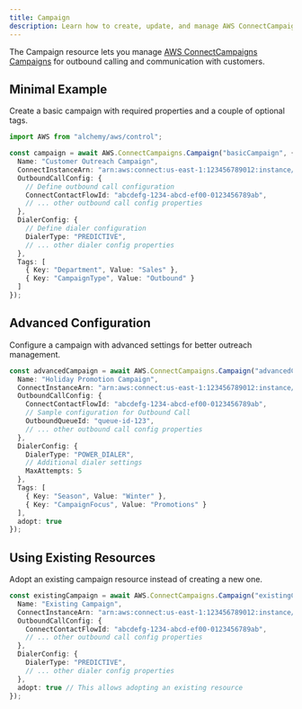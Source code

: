 ```yaml
---
title: Campaign
description: Learn how to create, update, and manage AWS ConnectCampaigns Campaigns using Alchemy Cloud Control.
---
```



The Campaign resource lets you manage [AWS ConnectCampaigns Campaigns](https://docs.aws.amazon.com/connectcampaigns/latest/userguide/) for outbound calling and communication with customers.

## Minimal Example

Create a basic campaign with required properties and a couple of optional tags.

```ts
import AWS from "alchemy/aws/control";

const campaign = await AWS.ConnectCampaigns.Campaign("basicCampaign", {
  Name: "Customer Outreach Campaign",
  ConnectInstanceArn: "arn:aws:connect:us-east-1:123456789012:instance/abcdefg-1234-abcd-ef00-0123456789ab",
  OutboundCallConfig: {
    // Define outbound call configuration
    ConnectContactFlowId: "abcdefg-1234-abcd-ef00-0123456789ab",
    // ... other outbound call config properties
  },
  DialerConfig: {
    // Define dialer configuration
    DialerType: "PREDICTIVE",
    // ... other dialer config properties
  },
  Tags: [
    { Key: "Department", Value: "Sales" },
    { Key: "CampaignType", Value: "Outbound" }
  ]
});
```

## Advanced Configuration

Configure a campaign with advanced settings for better outreach management.

```ts
const advancedCampaign = await AWS.ConnectCampaigns.Campaign("advancedCampaign", {
  Name: "Holiday Promotion Campaign",
  ConnectInstanceArn: "arn:aws:connect:us-east-1:123456789012:instance/abcdefg-1234-abcd-ef00-0123456789ab",
  OutboundCallConfig: {
    ConnectContactFlowId: "abcdefg-1234-abcd-ef00-0123456789ab",
    // Sample configuration for Outbound Call
    OutboundQueueId: "queue-id-123",
    // ... other outbound call config properties
  },
  DialerConfig: {
    DialerType: "POWER_DIALER",
    // Additional dialer settings
    MaxAttempts: 5
  },
  Tags: [
    { Key: "Season", Value: "Winter" },
    { Key: "CampaignFocus", Value: "Promotions" }
  ],
  adopt: true
});
```

## Using Existing Resources

Adopt an existing campaign resource instead of creating a new one.

```ts
const existingCampaign = await AWS.ConnectCampaigns.Campaign("existingCampaign", {
  Name: "Existing Campaign",
  ConnectInstanceArn: "arn:aws:connect:us-east-1:123456789012:instance/abcdefg-1234-abcd-ef00-0123456789ab",
  OutboundCallConfig: {
    ConnectContactFlowId: "abcdefg-1234-abcd-ef00-0123456789ab",
    // ... other outbound call config properties
  },
  DialerConfig: {
    DialerType: "PREDICTIVE",
    // ... other dialer config properties
  },
  adopt: true // This allows adopting an existing resource
});
```
